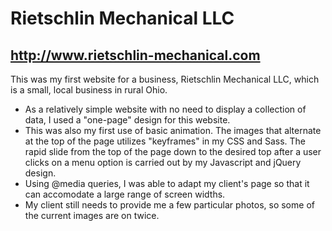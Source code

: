 # Rietschlin Mechanical LLC
## http://www.rietschlin-mechanical.com

This was my first website for a business, Rietschlin Mechanical LLC, which is a small, local business in rural Ohio. 
<ul>
  <li>As a relatively simple website with no need to display a collection of data, I used a "one-page" design for this website.</li>
  <li>
    This was also my first use of basic animation. The images that alternate at the top of the page utilizes "keyframes" in my CSS and Sass. The rapid slide from the top of the page down to the desired top after a user clicks on a menu option is carried out by my Javascript and jQuery design.
  </li>
  <li>
    Using @media queries, I was able to adapt my client's page so that it can accomodate a large range of screen widths.
  </li>
  <li>
    My client still needs to provide me a few particular photos, so some of the current images are on twice.
  </li>
</ul>
